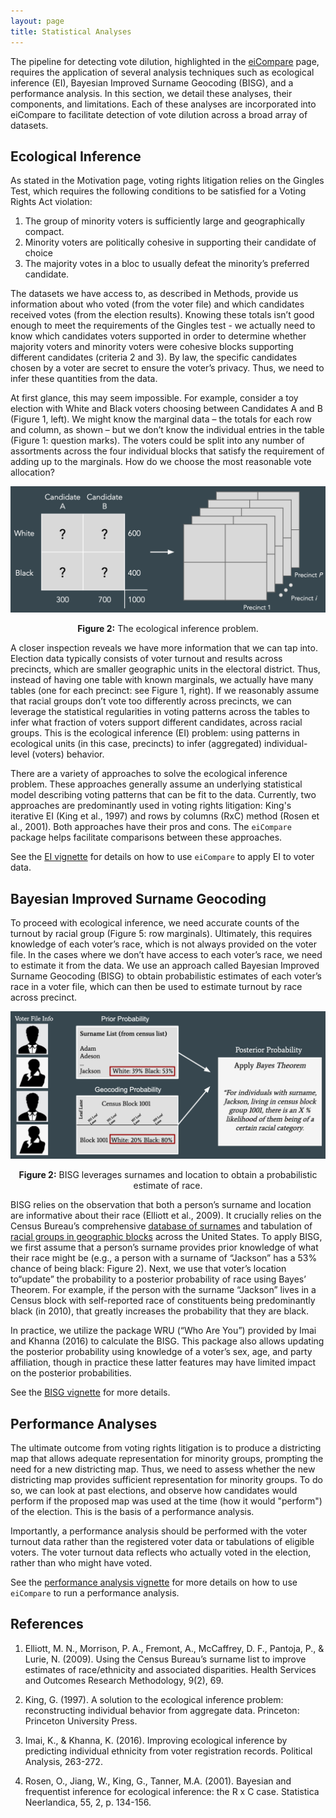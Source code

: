 ```yaml
---
layout: page
title: Statistical Analyses
---
```


The pipeline for detecting vote dilution, highlighted in the
[eiCompare](methods.md) page, requires the application of several analysis
techniques such as ecological inference (EI), Bayesian Improved Surname
Geocoding (BISG), and a performance analysis. In this section, we detail these
analyses, their components, and limitations. Each of these analyses are
incorporated into eiCompare to facilitate detection of vote dilution across a
broad array of datasets.

## Ecological Inference

As stated in the Motivation page, voting rights litigation relies on the Gingles
Test, which requires the following conditions to be satisfied for a Voting
Rights Act violation:

1. The group of minority voters is sufficiently large and geographically
   compact.
2. Minority voters are politically cohesive in supporting their candidate of
   choice
3. The majority votes in a bloc to usually defeat the minority’s preferred
   candidate.

The datasets we have access to, as described in Methods, provide us information
about who voted (from the voter file) and which candidates received votes (from
the election results). Knowing these totals isn’t good enough to meet the
requirements of the Gingles test - we actually need to know which candidates
voters supported in order to determine whether majority voters and minority
voters were cohesive blocks supporting different candidates (criteria 2 and 3).
By law, the specific candidates chosen by a voter are secret to ensure the
voter’s privacy. Thus, we need to infer these quantities from the data.

At first glance, this may seem impossible. For example, consider a toy election
with White and Black voters choosing between Candidates A and B (Figure 1,
left). We might know the marginal data – the totals for each row and column, as
shown – but we don’t know the individual entries in the table (Figure 1:
question marks). The voters could be split into any number of assortments across
the four individual blocks that satisfy the requirement of adding up to the
marginals. How do we choose the most reasonable vote allocation?

!["ei"](images/ei.png)
<p style="text-align: center;"><b>Figure 2:</b> The ecological inference problem.</p>

A closer inspection reveals we have more information that we can tap into.
Election data typically consists of voter turnout and results across precincts,
which are smaller geographic units in the electoral district. Thus, instead of
having one table with known marginals, we actually have many tables (one for
each precinct: see Figure 1, right). If we reasonably assume that racial groups
don’t vote too differently across precincts, we can leverage the statistical
regularities in voting patterns across the tables to infer what fraction of
voters support different candidates, across racial groups. This is the
ecological inference (EI) problem: using patterns in ecological units (in this
case, precincts) to infer (aggregated) individual-level (voters) behavior.

There are a variety of approaches to solve the ecological inference problem.
These approaches generally assume an underlying statistical model describing
voting patterns that can be fit to the data. Currently, two approaches are
predominantly used in voting rights litigation: King's iterative EI (King et
al., 1997) and rows by columns (RxC) method (Rosen et al., 2001). Both
approaches have their pros and cons. The `eiCompare` package helps facilitate
comparisons between these approaches.

See the [EI vignette](ei.md) for details on how to use `eiCompare` to apply EI to voter
data.

## Bayesian Improved Surname Geocoding

To proceed with ecological inference, we need accurate counts of the turnout by
racial group (Figure 5: row marginals). Ultimately, this requires knowledge of
each voter’s race, which is not always provided on the voter file. In the cases
where we don’t have access to each voter’s race, we need to estimate it from the
data. We use an approach called Bayesian Improved Surname Geocoding (BISG) to
obtain probabilistic estimates of each voter’s race in a voter file, which can
then be used to estimate turnout by race across precinct.

!["bisg"](images/bisg.png)
<p style="text-align: center;"><b>Figure 2:</b> BISG leverages surnames
and location to obtain a probabilistic estimate of race.</p>

BISG relies on the observation that both a person’s surname and location are
informative about their race (Elliott et al., 2009). It crucially relies on the
Census Bureau’s comprehensive [database of
surnames](https://www.census.gov/topics/population/genealogy/data/2010_surnames.html)
and tabulation of [racial groups in geographic
blocks](https://www.census.gov/data/datasets/2010/dec/summary-file-1.html)
across the United States. To apply BISG, we first assume that a person’s surname
provides prior knowledge of what their race might be (e.g., a person with a
surname of “Jackson” has a 53% chance of being black: Figure 2). Next, we use
that voter’s location to“update” the probability to a posterior probability of
race using Bayes’ Theorem. For example, if the person with the surname “Jackson”
lives in a Census block with self-reported race of constituents being
predominantly black (in 2010), that greatly increases the probability that they
are black.

In practice, we utilize the package WRU (“Who Are You”) provided by Imai and
Khanna (2016) to calculate the BISG. This package also allows updating the
posterior probability using knowledge of a voter’s sex, age, and party
affiliation, though in practice these latter features may have limited impact on
the posterior probabilities.

See the [BISG vignette](bisg.md) for more details.

## Performance Analyses

The ultimate outcome from voting rights litigation is to produce a districting
map that allows adequate representation for minority groups, prompting
the need for a new districting map. Thus, we need to assess whether the new
districting map provides sufficient representation for minority groups. To do
so, we can look at past elections, and observe how candidates would perform
if the proposed map was used at the time (how it would "perform") of the
election. This is the basis of a performance analysis.

Importantly, a performance analysis should be performed with the voter turnout
data rather than the registered voter data or tabulations of eligible voters.
The voter turnout data reflects who actually voted in the election, rather than
who might have voted.

See the [performance analysis vignette](performance_analysis.md) for more
details on how to use `eiCompare` to run a performance analysis.

## References

1. Elliott, M. N., Morrison, P. A., Fremont, A., McCaffrey, D. F., Pantoja, P., & Lurie, N. (2009). Using the Census Bureau’s surname list to improve estimates of race/ethnicity and associated disparities. Health Services and Outcomes Research Methodology, 9(2), 69.

2. King, G. (1997). A solution to the ecological inference problem: reconstructing individual behavior from aggregate data. Princeton: Princeton University Press.

3. Imai, K., & Khanna, K. (2016). Improving ecological inference by predicting individual ethnicity from voter registration records. Political Analysis, 263-272.

4. Rosen, O., Jiang, W., King, G., Tanner, M.A. (2001). Bayesian and frequentist inference for ecological inference: the R x C case. Statistica Neerlandica, 55, 2, p. 134-156.
